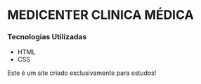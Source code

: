 
<h1> MEDICENTER CLINICA MÉDICA</h1>

<h3>Tecnologias Utilizadas</h3>

  - HTML
  - CSS


Este é um site criado exclusivamente para estudos!
